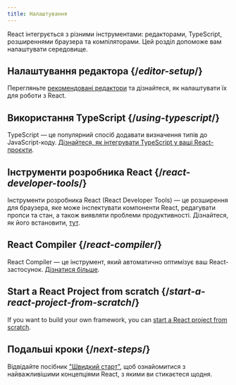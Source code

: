```yaml
---
title: Налаштування
---
```

<Intro>

React інтегрується з різними інструментами: редакторами, TypeScript, розширеннями браузера та компіляторами. Цей розділ допоможе вам налаштувати середовище.

</Intro>

## Налаштування редактора {/*editor-setup*/}

Перегляньте [рекомендовані редактори](/learn/editor-setup) та дізнайтеся, як налаштувати їх для роботи з React.

## Використання TypeScript {/*using-typescript*/}

TypeScript — це популярний спосіб додавати визначення типів до JavaScript-коду. [Дізнайтеся, як інтегрувати TypeScript у ваші React-проєкти](/learn/typescript).

## Інструменти розробника React {/*react-developer-tools*/}

Інструменти розробника React (React Developer Tools) — це розширення для браузера, яке може інспектувати компоненти React, редагувати пропси та стан, а також виявляти проблеми продуктивності. Дізнайтеся, як його встановити, [тут](learn/react-developer-tools).

## React Compiler {/*react-compiler*/}

React Compiler — це інструмент, який автоматично оптимізує ваш React-застосунок. [Дізнатися більше](/learn/react-compiler).

## Start a React Project from scratch {/*start-a-react-project-from-scratch*/}

If you want to build your own framework, you can [start a React project from scratch](/learn/start-a-react-project-from-scratch).

## Подальші кроки {/*next-steps*/}

Відвідайте посібник ["Швидкий старт"](/learn), щоб ознайомитися з найважливішими концепціями React, з якими ви стикаєтеся щодня.
